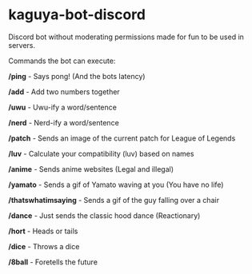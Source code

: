 # kaguya-bot-discord
Discord bot without moderating permissions made for fun to be used in servers.

Commands the bot can execute:

**/ping** - Says pong! (And the bots latency)

**/add** - Add two numbers together

**/uwu** - Uwu-ify a word/sentence

**/nerd** - Nerd-ify a word/sentence

**/patch** - Sends an image of the current patch for League of Legends

**/luv** - Calculate your compatibility (luv) based on names

**/anime** - Sends anime websites (Legal and illegal)

**/yamato** - Sends a gif of Yamato waving at you (You have no life)

**/thatswhatimsaying** - Sends a gif of the guy falling over a chair

**/dance** - Just sends the classic hood dance (Reactionary)

**/hort** - Heads or tails

**/dice** - Throws a dice

**/8ball** - Foretells the future
